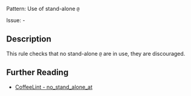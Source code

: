 Pattern: Use of stand-alone `@`

Issue: -

## Description

This rule checks that no stand-alone `@` are in use, they are discouraged.

## Further Reading

* [CoffeeLint - no_stand_alone_at](https://coffeelint.github.io/#options)